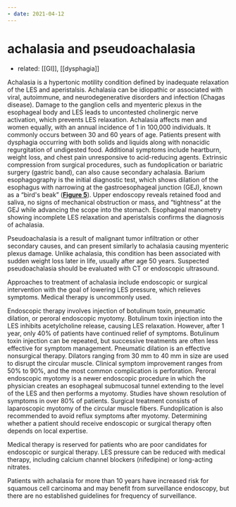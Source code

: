 ```yaml
---
- date: 2021-04-12
---
```


# achalasia and pseudoachalasia

- related: [[GI]], [[dysphagia]]

Achalasia is a hypertonic motility condition defined by inadequate relaxation of the LES and aperistalsis. Achalasia can be idiopathic or associated with viral, autoimmune, and neurodegenerative disorders and infection (Chagas disease). Damage to the ganglion cells and myenteric plexus in the esophageal body and LES leads to uncontested cholinergic nerve activation, which prevents LES relaxation. Achalasia affects men and women equally, with an annual incidence of 1 in 100,000 individuals. It commonly occurs between 30 and 60 years of age. Patients present with dysphagia occurring with both solids and liquids along with nonacidic regurgitation of undigested food. Additional symptoms include heartburn, weight loss, and chest pain unresponsive to acid-reducing agents. Extrinsic compression from surgical procedures, such as fundoplication or bariatric surgery (gastric band), can also cause secondary achalasia. Barium esophagography is the initial diagnostic test, which shows dilation of the esophagus with narrowing at the gastroesophageal junction (GEJ), known as a “bird's beak” (**[Figure 5](https://mksap18.acponline.org/app/topics/gi/figures/mk18_a_gi_f05)**). Upper endoscopy reveals retained food and saliva, no signs of mechanical obstruction or mass, and “tightness” at the GEJ while advancing the scope into the stomach. Esophageal manometry showing incomplete LES relaxation and aperistalsis confirms the diagnosis of achalasia.

Pseudoachalasia is a result of malignant tumor infiltration or other secondary causes, and can present similarly to achalasia causing myenteric plexus damage. Unlike achalasia, this condition has been associated with sudden weight loss later in life, usually after age 50 years. Suspected pseudoachalasia should be evaluated with CT or endoscopic ultrasound.

Approaches to treatment of achalasia include endoscopic or surgical intervention with the goal of lowering LES pressure, which relieves symptoms. Medical therapy is uncommonly used.

Endoscopic therapy involves injection of botulinum toxin, pneumatic dilation, or peroral endoscopic myotomy. Botulinum toxin injection into the LES inhibits acetylcholine release, causing LES relaxation. However, after 1 year, only 40% of patients have continued relief of symptoms. Botulinum toxin injection can be repeated, but successive treatments are often less effective for symptom management. Pneumatic dilation is an effective nonsurgical therapy. Dilators ranging from 30 mm to 40 mm in size are used to disrupt the circular muscle. Clinical symptom improvement ranges from 50% to 90%, and the most common complication is perforation. Peroral endoscopic myotomy is a newer endoscopic procedure in which the physician creates an esophageal submucosal tunnel extending to the level of the LES and then performs a myotomy. Studies have shown resolution of symptoms in over 80% of patients. Surgical treatment consists of laparoscopic myotomy of the circular muscle fibers. Fundoplication is also recommended to avoid reflux symptoms after myotomy. Determining whether a patient should receive endoscopic or surgical therapy often depends on local expertise.

Medical therapy is reserved for patients who are poor candidates for endoscopic or surgical therapy. LES pressure can be reduced with medical therapy, including calcium channel blockers (nifedipine) or long-acting nitrates.

Patients with achalasia for more than 10 years have increased risk for squamous cell carcinoma and may benefit from surveillance endoscopy, but there are no established guidelines for frequency of surveillance.
